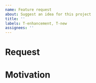 ```yaml
---
name: Feature request
about: Suggest an idea for this project
title: ''
labels: T-enhancement, T-new
assignees: ''
---
```


# Request
<!-- Describe behavior you want to have.
If needed, explain why current behavior does not suit you. -->
# Motivation
<!-- Explain why this feature is needed. -->
